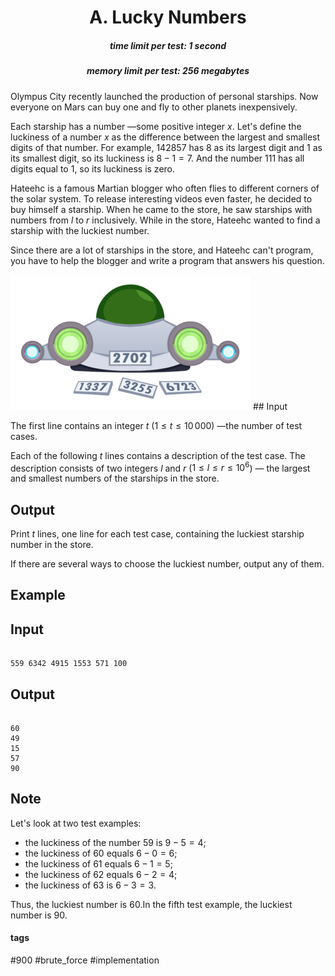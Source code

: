 <h1 style='text-align: center;'> A. Lucky Numbers</h1>

<h5 style='text-align: center;'>time limit per test: 1 second</h5>
<h5 style='text-align: center;'>memory limit per test: 256 megabytes</h5>

Olympus City recently launched the production of personal starships. Now everyone on Mars can buy one and fly to other planets inexpensively.

Each starship has a number —some positive integer $x$. Let's define the luckiness of a number $x$ as the difference between the largest and smallest digits of that number. For example, $142857$ has $8$ as its largest digit and $1$ as its smallest digit, so its luckiness is $8-1=7$. And the number $111$ has all digits equal to $1$, so its luckiness is zero.

Hateehc is a famous Martian blogger who often flies to different corners of the solar system. To release interesting videos even faster, he decided to buy himself a starship. When he came to the store, he saw starships with numbers from $l$ to $r$ inclusively. While in the store, Hateehc wanted to find a starship with the luckiest number.

Since there are a lot of starships in the store, and Hateehc can't program, you have to help the blogger and write a program that answers his question.

 ![](images/bae36202463d58e4e2df41b76cafa5d805f6f1e8.png) ## Input

The first line contains an integer $t$ ($1 \le t \le 10\,000$) —the number of test cases.

Each of the following $t$ lines contains a description of the test case. The description consists of two integers $l$ and $r$ ($1 \le l \le r \le 10^6$) — the largest and smallest numbers of the starships in the store.

## Output

Print $t$ lines, one line for each test case, containing the luckiest starship number in the store.

If there are several ways to choose the luckiest number, output any of them.

## Example

## Input


```

559 6342 4915 1553 571 100
```
## Output


```

60
49
15
57
90

```
## Note

Let's look at two test examples: 

* the luckiness of the number $59$ is $9 - 5 = 4$;
* the luckiness of $60$ equals $6 - 0 = 6$;
* the luckiness of $61$ equals $6 - 1 = 5$;
* the luckiness of $62$ equals $6 - 2 = 4$;
* the luckiness of $63$ is $6 - 3 = 3$.

 Thus, the luckiest number is $60$.In the fifth test example, the luckiest number is $90$.



#### tags 

#900 #brute_force #implementation 